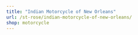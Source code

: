 ```yaml
---
title: "Indian Motorcycle of New Orleans"
url: /st-rose/indian-motorcycle-of-new-orleans/
shop: motorcycle
---
```

